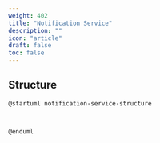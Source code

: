 ```yaml
---
weight: 402
title: "Notification Service"
description: ""
icon: "article"
draft: false
toc: false
---
```


## Structure

```plantuml
@startuml notification-service-structure



@enduml
```
